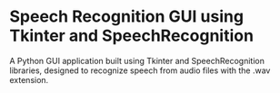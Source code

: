 # Speech Recognition GUI using Tkinter and SpeechRecognition
A Python GUI application built using Tkinter and SpeechRecognition libraries, designed to recognize speech from audio files with the .wav extension.
